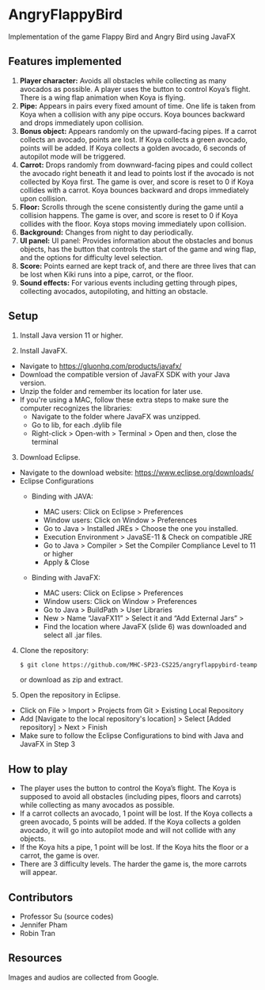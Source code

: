# AngryFlappyBird
Implementation of the game Flappy Bird and Angry Bird using JavaFX

Features implemented
---------------------------
1. **Player character:** Avoids all obstacles while collecting as many avocados as possible. A player uses the button to control Koya’s flight. There is a wing flap animation when Koya is flying.
2. **Pipe:** Appears in pairs every fixed amount of time. One life is taken from Koya when a collision with any pipe occurs. Koya bounces backward and drops immediately upon collision.
3. **Bonus object:** Appears randomly on the upward-facing pipes. If a carrot collects an avocado, points are lost. If Koya collects a green avocado, points will be added. If Koya collects a golden avocado, 6 seconds of autopilot mode will be triggered.
4. **Carrot:** Drops randomly from downward-facing pipes and could collect the avocado right beneath it and lead to points lost if the avocado is not collected by Koya first. The game is over, and score is reset to 0 if Koya collides with a carrot. Koya bounces backward and drops immediately upon collision.
5. **Floor:** Scrolls through the scene consistently during the game until a collision happens. The game is over, and score is reset to 0 if Koya collides with the floor. Koya stops moving immediately upon collision.
6. **Background:** Changes from night to day periodically.
7. **UI panel:** UI panel: Provides information about the obstacles and bonus objects, has the button that controls the start of the game and wing flap, and the options for difficulty level selection.
8. **Score:** Points earned are kept track of, and there are three lives that can be lost when Kiki runs into a pipe, carrot, or the floor.
9. **Sound effects:** For various events including getting through pipes, collecting avocados, autopiloting, and hitting an obstacle.


Setup
---------------------------
1. Install Java version 11 or higher.

2. Install JavaFX. 
  * Navigate to https://gluonhq.com/products/javafx/ 
  * Download the compatible version of JavaFX SDK with your Java version. 
  * Unzip the folder and remember its location for later use.
  * If you're using a MAC, follow these extra steps to make sure the computer recognizes the libraries:
    * Navigate to the folder where JavaFX was unzipped. 
    * Go to lib, for each .dylib file 
    * Right-click > Open-with > Terminal > Open and then, close the terminal

3. Download Eclipse.
  * Navigate to the download website: https://www.eclipse.org/downloads/
  * Eclipse Configurations
    * Binding with JAVA:
      * MAC users: Click on Eclipse > Preferences
      * Window users:  Click on Window > Preferences
      * Go to Java > Installed JREs > Choose the one you installed.
      * Execution Environment > JavaSE-11 & Check on compatible JRE
      * Go to Java > Compiler > Set the Compiler Compliance Level to 11 or higher
      * Apply & Close

    * Binding with JavaFX:
      * MAC users: Click on Eclipse > Preferences
      * Window users:  Click on Window > Preferences
      * Go to Java > BuildPath > User Libraries 
      * New > Name “JavaFX11” > Select it and “Add External Jars” > 
      * Find the location where JavaFX (slide 6) was downloaded and select all .jar files.

4. Clone the repository:

   ```bash
   $ git clone https://github.com/MHC-SP23-CS225/angryflappybird-teampocky.git
   ```
   or download as zip and extract.
   
5. Open the repository in Eclipse.
  * Click on File > Import > Projects from Git > Existing Local Repository 
  * Add [Navigate to the local repository's location] > Select [Added repository] > Next > Finish
  * Make sure to follow the Eclipse Configurations to bind with Java and JavaFX in Step 3
    
  
How to play
---------------------------
* The player uses the button to control the Koya’s flight. The Koya is supposed to avoid all obstacles (including pipes, floors and carrots) while collecting as many avocados as possible. 
* If a carrot collects an avocado, 1 point will be lost. If the Koya collects a green avocado, 5 points will be added. If the Koya collects a golden avocado, it will go into autopilot mode and will not collide with any objects.
* If the Koya hits a pipe, 1 point will be lost. If the Koya hits the floor or a carrot, the game is over.
* There are 3 difficulty levels. The harder the game is, the more carrots will appear.


Contributors
---------------------------
* Professor Su (source codes)
* Jennifer Pham
*  Robin Tran

Resources
---------------------------
Images and audios are collected from Google.
